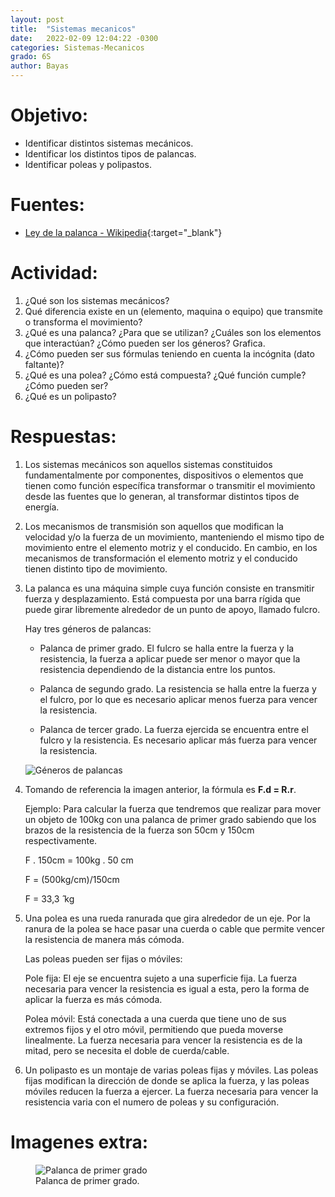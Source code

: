 ```yaml
---
layout: post
title:  "Sistemas mecanicos"
date:   2022-02-09 12:04:22 -0300
categories: Sistemas-Mecanicos
grado: 6S
author: Bayas
---
```

# Objetivo:

- Identificar distintos sistemas mecánicos.
- Identificar los distintos tipos de palancas.
- Identificar poleas y polipastos.

# Fuentes:

- [Ley de la palanca - Wikipedia](https://es.wikipedia.org/wiki/Palanca#Ley_de_la_palanca){:target="_blank"}

# Actividad:

1. ¿Qué son los sistemas mecánicos?
2. Qué diferencia existe en un (elemento, maquina o equipo) que transmite o transforma el movimiento?
3. ¿Qué es una palanca? ¿Para que se utilizan? ¿Cuáles son los elementos que interactúan? ¿Cómo pueden ser los géneros? Grafica.
4. ¿Cómo pueden ser sus fórmulas teniendo en cuenta la incógnita (dato faltante)?
5. ¿Qué es una polea? ¿Cómo está compuesta? ¿Qué función cumple? ¿Cómo pueden ser?
6. ¿Qué es un polipasto?

# Respuestas:

1. Los sistemas mecánicos son aquellos sistemas constituidos fundamentalmente por componentes, dispositivos o elementos que tienen como función específica transformar o transmitir el movimiento desde las fuentes que lo generan, al transformar distintos tipos de energía.

2. Los mecanismos de transmisión son aquellos que modifican la velocidad y/o la fuerza de un movimiento, manteniendo el mismo tipo de movimiento entre el elemento motriz y el conducido. En cambio, en los mecanismos de transformación el elemento motriz y el conducido tienen distinto tipo de movimiento.

3. La palanca es una máquina simple cuya función consiste en transmitir fuerza y desplazamiento. Está compuesta por una barra rígida que puede girar libremente alrededor de un punto de apoyo, llamado fulcro.

    Hay tres géneros de palancas:

    - Palanca de primer grado. El fulcro se halla entre la fuerza y la resistencia, la fuerza a aplicar puede ser menor o mayor que la resistencia dependiendo de la distancia entre los puntos.

    - Palanca de segundo grado. La resistencia se halla entre la fuerza y el fulcro, por lo que es necesario aplicar menos fuerza para vencer la resistencia.

    - Palanca de tercer grado. La fuerza ejercida se encuentra entre el fulcro y la resistencia. Es necesario aplicar más fuerza para vencer la resistencia.

    ![Géneros de palancas](https://bayaspirina.github.io/Bayas/assets/2022-02-09-sistemas-mecanicos/file-1.png)

4. Tomando de referencia la imagen anterior, la fórmula es **F.d = R.r**.

    Ejemplo: Para calcular la fuerza que tendremos que realizar para mover un objeto de 100kg con una palanca de primer grado sabiendo que los brazos de la resistencia de la fuerza son 50cm y 150cm respectivamente.

    F . 150cm = 100kg . 50 cm

    F = (500kg/cm)/150cm

    F = 33,3 ̂ kg

5. Una polea es una rueda ranurada que gira alrededor de un eje. Por la ranura de la polea se hace pasar una cuerda o cable que permite vencer la resistencia de manera más cómoda.

    Las poleas pueden ser fijas o móviles:

    Pole fija: El eje se encuentra sujeto a una superficie fija. La fuerza necesaria para vencer la resistencia es igual a esta, pero la forma de aplicar la fuerza es más cómoda.

    Polea móvil: Está conectada a una cuerda que tiene uno de sus extremos fijos y el otro móvil, permitiendo que pueda moverse linealmente. La fuerza necesaria para vencer la resistencia es de la mitad, pero se necesita el doble de cuerda/cable.

6. Un polipasto es un montaje de varias poleas fijas y móviles. Las poleas fijas modifican la dirección de donde se aplica la fuerza, y las poleas móviles reducen la fuerza a ejercer. La fuerza necesaria para vencer la resistencia varia con el numero de poleas y su configuración.

# Imagenes extra:

<figure>
  <img src="https://bayaspirina.github.io/Bayas/assets/2022-02-09-sistemas-mecanicos/file-2.jpg" alt="Palanca de primer grado"/>
  <figcaption>Palanca de primer grado.</figcaption>
</figure>
